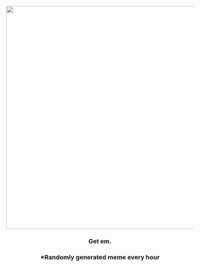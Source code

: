 <p align="center">
        <img src="https://i.redd.it/pr9tch4ychw81.jpg" width="600" height="600">
        </p>
        <h3 align="center">Get em.</h3>
        <h3 align="center">*Randomly generated meme every hour</h3>
    